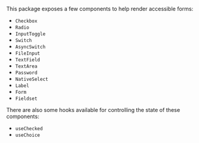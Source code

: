 This package exposes a few components to help render accessible forms:

- `Checkbox`
- `Radio`
- `InputToggle`
- `Switch`
- `AsyncSwitch`
- `FileInput`
- `TextField`
- `TextArea`
- `Password`
- `NativeSelect`
- `Label`
- `Form`
- `Fieldset`

There are also some hooks available for controlling the state of these
components:

- `useChecked`
- `useChoice`
